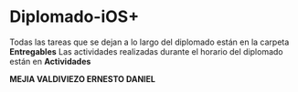 # Diplomado-iOS+

Todas las tareas que se dejan a lo largo del diplomado están en la carpeta **Entregables**
Las actividades realizadas durante el horario del diplomado están en **Actividades**

**MEJIA VALDIVIEZO ERNESTO DANIEL**
